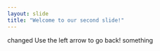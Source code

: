 ```yaml
---
layout: slide
title: "Welcome to our second slide!"
---
```

changed
Use the left arrow to go back! something
